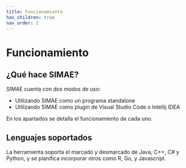 ```yaml
---
title: Funcionamiento
has_children: true
nav_order: 2
---
```

# Funcionamiento

## ¿Qué hace SIMAE?

SIMAE cuenta con dos modos de uso:

* Utilizando SIMAE como un programa standalone
* Utilizando SIMAE como plugin de Visual Studio Code o Intellij IDEA

En los apartados se detalla el funcionamiento de cada uno.

## Lenguajes soportados

La herramienta soporta el marcado y desmarcado de Java, C++, C# y Python, y se planifica incorporar otros como R, Go, y Javascript.
